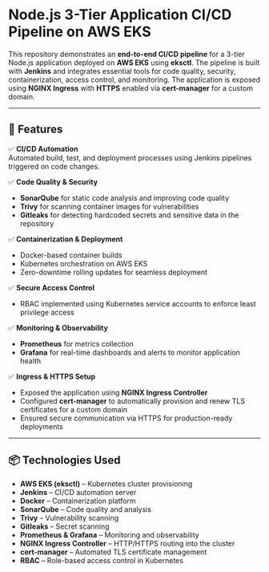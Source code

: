# Node.js 3-Tier Application CI/CD Pipeline on AWS EKS

This repository demonstrates an **end-to-end CI/CD pipeline** for a 3-tier Node.js application deployed on **AWS EKS** using **eksctl**. The pipeline is built with **Jenkins** and integrates essential tools for code quality, security, containerization, access control, and monitoring. The application is exposed using **NGINX Ingress** with **HTTPS** enabled via **cert-manager** for a custom domain.

---

## 🚀 Features

✅ **CI/CD Automation**  
Automated build, test, and deployment processes using Jenkins pipelines triggered on code changes.

✅ **Code Quality & Security**  
- **SonarQube** for static code analysis and improving code quality  
- **Trivy** for scanning container images for vulnerabilities  
- **Gitleaks** for detecting hardcoded secrets and sensitive data in the repository

✅ **Containerization & Deployment**  
- Docker-based container builds  
- Kubernetes orchestration on AWS EKS  
- Zero-downtime rolling updates for seamless deployment

✅ **Secure Access Control**  
- RBAC implemented using Kubernetes service accounts to enforce least privilege access

✅ **Monitoring & Observability**  
- **Prometheus** for metrics collection  
- **Grafana** for real-time dashboards and alerts to monitor application health

✅ **Ingress & HTTPS Setup**  
- Exposed the application using **NGINX Ingress Controller**  
- Configured **cert-manager** to automatically provision and renew TLS certificates for a custom domain  
- Ensured secure communication via HTTPS for production-ready deployments

---

## 📦 Technologies Used

- **AWS EKS (eksctl)** – Kubernetes cluster provisioning  
- **Jenkins** – CI/CD automation server  
- **Docker** – Containerization platform  
- **SonarQube** – Code quality and analysis  
- **Trivy** – Vulnerability scanning  
- **Gitleaks** – Secret scanning  
- **Prometheus & Grafana** – Monitoring and observability  
- **NGINX Ingress Controller** – HTTP/HTTPS routing into the cluster  
- **cert-manager** – Automated TLS certificate management  
- **RBAC** – Role-based access control in Kubernetes


